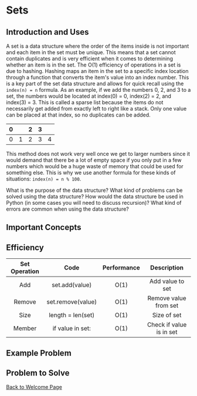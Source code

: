 # Sets

## Introduction and Uses

A set is a data structure where the order of the items inside is not important and each item in the set must be unique. This means that a set cannot contain duplicates and is very efficient when it comes to determining whether an item is in the set. The O(1) efficiency of operations in a set is due to hashing. Hashing maps an item in the set to a specific index location through a function that converts the item's value into an index number. This is a key part of the set data structure and allows for quick recall using the `index(n) = n` formula. As an example, if we add the numbers 0, 2, and 3 to a set, the numbers would be located at index(0) = 0, index(2) = 2, and index(3) = 3. This is called a sparse list because the items do not necessarily get added from exactly left to right like a stack. Only one value can be placed at that index, so no duplicates can be added.

| 0 |   | 2  | 3  |   |
| :------: | :------: | :------: | :------: | :------: |
| 0 | 1 | 2 | 3 | 4 |

This method does not work very well once we get to larger numbers since it would demand that there be a lot of empty space if you only put in a few numbers which would be a huge waste of memory that could be used for something else. This is why we use another formula for these kinds of situations: `index(n) = n % 100`. 

What is the purpose of the data structure?
What kind of problems can be solved using the data structure?
How would the data structure be used in Python (in some cases you will need to discuss recursion)?
What kind of errors are common when using the data structure?

## Important Concepts

## Efficiency

| Set Operation | Code | Performance | Description |
| :---: | :---: | :---: | :---: |
| Add | set.add(value) | O(1) | Add value to set |
| Remove | set.remove(value) | O(1) | Remove value from set |
| Size | length = len(set) | O(1) | Size of set |
| Member | if value in set: | O(1) | Check if value is in set | 

## Example Problem

## Problem to Solve


[Back to Welcome Page](https://github.com/katereclark/data_structures_tutorial/blob/main/0-welcome.md)
